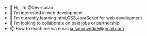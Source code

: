 - 👋 Hi, I’m @Dev-susan
- 👀 I’m interested in web development
- 🌱 I’m currently learning html,CSS,JavaScript for web development
- 💞️ I’m looking to collaborate on paid jobs or partnership
- 📫 How to reach me via email susanonyedire@gmail.com

<!---
Dev-susan/Dev-susan is a ✨ special ✨ repository because its `README.md` (this file) appears on your GitHub profile.
You can click the Preview link to take a look at your changes.
--->
